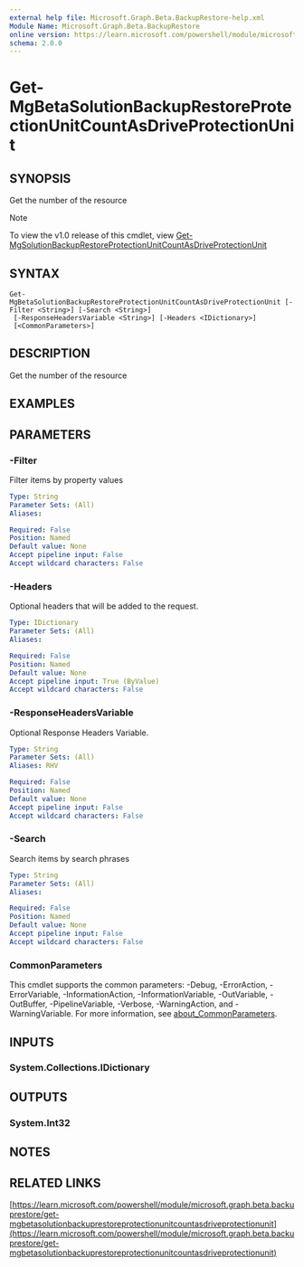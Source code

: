 ```yaml
---
external help file: Microsoft.Graph.Beta.BackupRestore-help.xml
Module Name: Microsoft.Graph.Beta.BackupRestore
online version: https://learn.microsoft.com/powershell/module/microsoft.graph.beta.backuprestore/get-mgbetasolutionbackuprestoreprotectionunitcountasdriveprotectionunit
schema: 2.0.0
---
```


# Get-MgBetaSolutionBackupRestoreProtectionUnitCountAsDriveProtectionUnit

## SYNOPSIS
Get the number of the resource

> [!NOTE]
> To view the v1.0 release of this cmdlet, view [Get-MgSolutionBackupRestoreProtectionUnitCountAsDriveProtectionUnit](/powershell/module/Microsoft.Graph.BackupRestore/Get-MgSolutionBackupRestoreProtectionUnitCountAsDriveProtectionUnit?view=graph-powershell-1.0)

## SYNTAX

```
Get-MgBetaSolutionBackupRestoreProtectionUnitCountAsDriveProtectionUnit [-Filter <String>] [-Search <String>]
 [-ResponseHeadersVariable <String>] [-Headers <IDictionary>]
 [<CommonParameters>]
```

## DESCRIPTION
Get the number of the resource

## EXAMPLES

## PARAMETERS

### -Filter
Filter items by property values

```yaml
Type: String
Parameter Sets: (All)
Aliases:

Required: False
Position: Named
Default value: None
Accept pipeline input: False
Accept wildcard characters: False
```

### -Headers
Optional headers that will be added to the request.

```yaml
Type: IDictionary
Parameter Sets: (All)
Aliases:

Required: False
Position: Named
Default value: None
Accept pipeline input: True (ByValue)
Accept wildcard characters: False
```

### -ResponseHeadersVariable
Optional Response Headers Variable.

```yaml
Type: String
Parameter Sets: (All)
Aliases: RHV

Required: False
Position: Named
Default value: None
Accept pipeline input: False
Accept wildcard characters: False
```

### -Search
Search items by search phrases

```yaml
Type: String
Parameter Sets: (All)
Aliases:

Required: False
Position: Named
Default value: None
Accept pipeline input: False
Accept wildcard characters: False
```

### CommonParameters
This cmdlet supports the common parameters: -Debug, -ErrorAction, -ErrorVariable, -InformationAction, -InformationVariable, -OutVariable, -OutBuffer, -PipelineVariable, -Verbose, -WarningAction, and -WarningVariable. For more information, see [about_CommonParameters](http://go.microsoft.com/fwlink/?LinkID=113216).

## INPUTS

### System.Collections.IDictionary
## OUTPUTS

### System.Int32
## NOTES

## RELATED LINKS

[https://learn.microsoft.com/powershell/module/microsoft.graph.beta.backuprestore/get-mgbetasolutionbackuprestoreprotectionunitcountasdriveprotectionunit](https://learn.microsoft.com/powershell/module/microsoft.graph.beta.backuprestore/get-mgbetasolutionbackuprestoreprotectionunitcountasdriveprotectionunit)
























